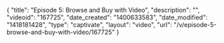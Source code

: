 {
    "title": "Episode 5: Browse and Buy with Video",
    "description": "",
    "videoid": "167725",
    "date_created": "1400633583",
    "date_modified": "1418181428",
    "type": "captivate",
    "layout": "video",
    "url": "\/v\/episode-5-browse-and-buy-with-video\/167725"
}